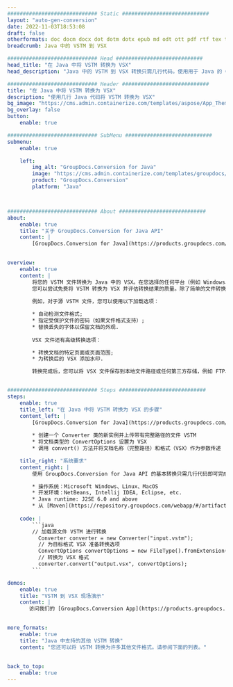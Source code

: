 ```yaml
---
############################# Static ############################
layout: "auto-gen-conversion"
date: 2022-11-03T18:53:08
draft: false
otherformats: doc docm docx dot dotm dotx epub md odt ott pdf rtf tex txt vdx vsdm vsdx vssm vssx vstm vstx vsx vtx xps
breadcrumb: Java 中的 VSTM 到 VSX

############################# Head ############################
head_title: "在 Java 中将 VSTM 转换为 VSX"
head_description: "Java 中的 VSTM 到 VSX 转换只需几行代码。使用用于 Java 的 GroupDocs 文档转换 API 转换 160 多种文件格式"

############################# Header ############################
title: "在 Java 中将 VSTM 转换为 VSX"
description: "使用几行 Java 代码将 VSTM 转换为 VSX"
bg_image: "https://cms.admin.containerize.com/templates/aspose/App_Themes/V3/images/bg/header1.png"
bg_overlay: false
button:
    enable: true

############################# SubMenu ############################
submenu:
    enable: true

    left:
        img_alt: "GroupDocs.Conversion for Java"
        image: "https://cms.admin.containerize.com/templates/groupdocs/images/product-logos/90x90-noborder/groupdocs-conversion-java.png"
        product: "GroupDocs.Conversion"
        platform: "Java"



############################# About ############################
about:
    enable: true
    title: "关于 GroupDocs.Conversion for Java API"
    content: |
        [GroupDocs.Conversion for Java](https://products.groupdocs.com/conversion/java/) 是一种高级文件格式转换 API，用于在 Microsoft Office、OpenDocument、PDF、HTML、电子邮件、CAD 等流行图像和文档格式之间进行转换。只需几行代码即可完成更多工作。本机 API 会自动检测原始文档的格式，并提供许多选项来自定义转换后的文档。除了从文档中提取信息的功能外，它还默认支持将转换结果缓存到本地磁盘。但是，任何类型的缓存存储都可以通过实施适当的接口来支持 - Amazon S3、Dropbox、Google Drive、Windows Azure、Reddis 或任何其他接口。
    

overview:
    enable: true
    content: |
        将您的 VSTM 文件转换为 Java 中的 VSX。在您选择的任何平台（例如 Windows、Linux、macOS）上，只需几行 Java 代码。
        您可以尝试免费将 VSTM 转换为 VSX 并评估转换结果的质量。除了简单的文件转换脚本外，您还可以尝试更复杂的选项来加载 VSTM 源文件并存储 VSX 输出。 
        
        例如，对于源 VSTM 文件，您可以使用以下加载选项：

        * 自动检测文件格式;
        * 指定受保护文件的密码（如果文件格式支持）;
        * 替换丢失的字体以保留文档的外观.
        
        VSX 文件还有高级转换选项：

        * 转换文档的特定页面或页面范围;
        * 为转换后的 VSX 添加水印.

        转换完成后，您可以将 VSX 文件保存到本地文件路径或任何第三方存储，例如 FTP、Amazon S3、Google Drive、Dropbox 等。请注意 - 转换 VSTM到 VSX，您不需要安装任何额外的软件，例如 MS Office、Open Office、Adobe Acrobat Reader 等。


############################# Steps ############################
steps:
    enable: true
    title_left: "在 Java 中将 VSTM 转换为 VSX 的步骤"
    content_left: |
        [GroupDocs.Conversion for Java](https://products.groupdocs.com/conversion/java/) 允许开发人员使用几行代码轻松地将 VSTM 文件转换为 VSX。
        
        * 创建一个 Converter 类的新实例并上传带有完整路径的文件 VSTM
        * 将文档类型的 ConvertOptions 设置为 VSX
        * 调用 convert() 方法并将文档名称（完整路径）和格式（VSX）作为参数传递

    title_right: "系统要求"
    content_right: |
        使用 GroupDocs.Conversion for Java API 的基本转换只需几行代码即可完成。所有主要平台和操作系统都支持我们的 API。在执行以下代码之前，请确保您的系统上安装了以下先决条件。

        * 操作系统：Microsoft Windows、Linux、MacOS
        * 开发环境：NetBeans, Intellij IDEA, Eclipse, etc.
        * Java runtime: J2SE 6.0 and above
        * 从 [Maven](https://repository.groupdocs.com/webapp/#/artifacts/browse/tree/General/repo/com/groupdocs/groupdocs-conversion) 获取最新的 GroupDocs.Conversion for Java
         
    code: |
        ```java    
        // 加载源文件 VSTM 进行转换
          Converter converter = new Converter("input.vstm");
          // 为目标格式 VSX 准备转换选项
          ConvertOptions convertOptions = new FileType().fromExtension("vsx").getConvertOptions();
          // 转换为 VSX 格式
          converter.convert("output.vsx", convertOptions);
        ```

demos:
    enable: true
    title: "VSTM 到 VSX 现场演示"
    content: |
       访问我们的 [GroupDocs.Conversion App](https://products.groupdocs.app/conversion/family) 网站并立即尝试 VSTM 到 VSX 转换。免费演示具有以下好处
          

more_formats:
    enable: true
    title: "Java 中支持的其他 VSTM 转换"
    content: "您还可以将 VSTM 转换为许多其他文件格式。请参阅下面的列表。"
       
       
back_to_top:
    enable: true
---
```

